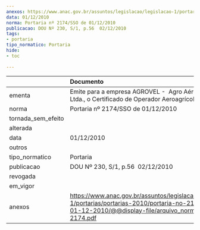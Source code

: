 ```yaml
---
anexos: https://www.anac.gov.br/assuntos/legislacao/legislacao-1/portarias/portarias-2010/portaria-no-2174-sso-de-01-12-2010/@@display-file/arquivo_norma/PA2010-2174.pdf
data: 01/12/2010
norma: Portaria nº 2174/SSO de 01/12/2010
publicacao: DOU Nº 230, S/1, p.56  02/12/2010
tags:
- portaria
tipo_normatico: Portaria
hide: 
- toc 
 
---
```


|                    | Documento                                                                                                                                                         |
|:-------------------|:------------------------------------------------------------------------------------------------------------------------------------------------------------------|
| ementa             | Emite para a empresa AGROVEL -  Agro Aérea Vila Velha Ltda., o Certificado de Operador Aeroagrícola.                                                              |
| norma              | Portaria nº 2174/SSO de 01/12/2010                                                                                                                                |
| tornada_sem_efeito |                                                                                                                                                                   |
| alterada           |                                                                                                                                                                   |
| data               | 01/12/2010                                                                                                                                                        |
| outros             |                                                                                                                                                                   |
| tipo_normatico     | Portaria                                                                                                                                                          |
| publicacao         | DOU Nº 230, S/1, p.56  02/12/2010                                                                                                                                 |
| revogada           |                                                                                                                                                                   |
| em_vigor           |                                                                                                                                                                   |
| anexos             | https://www.anac.gov.br/assuntos/legislacao/legislacao-1/portarias/portarias-2010/portaria-no-2174-sso-de-01-12-2010/@@display-file/arquivo_norma/PA2010-2174.pdf |
